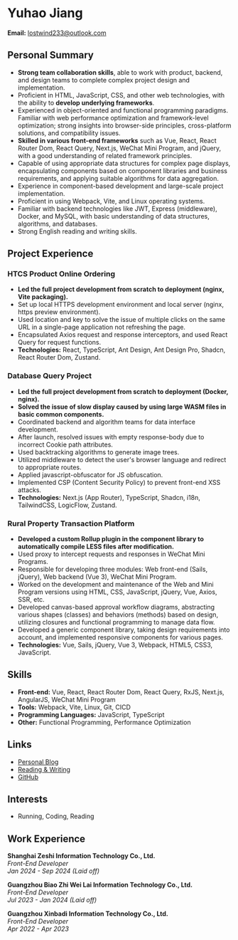 # Yuhao Jiang

**Email:** lostwind233@outlook.com

## Personal Summary

- **Strong team collaboration skills**, able to work with product, backend, and design teams to complete complex project design and implementation.  
- Proficient in HTML, JavaScript, CSS, and other web technologies, with the ability to **develop underlying frameworks**.  
- Experienced in object-oriented and functional programming paradigms. Familiar with web performance optimization and framework-level optimization; strong insights into browser-side principles, cross-platform solutions, and compatibility issues.  
- **Skilled in various front-end frameworks** such as Vue, React, React Router Dom, React Query, Next.js, WeChat Mini Program, and jQuery, with a good understanding of related framework principles.  
- Capable of using appropriate data structures for complex page displays, encapsulating components based on component libraries and business requirements, and applying suitable algorithms for data aggregation.  
- Experience in component-based development and large-scale project implementation.  
- Proficient in using Webpack, Vite, and Linux operating systems.  
- Familiar with backend technologies like JWT, Express (middleware), Docker, and MySQL, with basic understanding of data structures, algorithms, and databases.  
- Strong English reading and writing skills.  

## Project Experience

### HTCS Product Online Ordering

- **Led the full project development from scratch to deployment (nginx, Vite packaging).** 
- Set up local HTTPS development environment and local server (nginx, https preview environment).  
- Used location and key to solve the issue of multiple clicks on the same URL in a single-page application not refreshing the page.  
- Encapsulated Axios request and response interceptors, and used React Query for request functions.  
- **Technologies:** React, TypeScript, Ant Design, Ant Design Pro, Shadcn, React Router Dom, Zustand.  

### Database Query Project

- **Led the full project development from scratch to deployment (Docker, nginx).**  
- **Solved the issue of slow display caused by using large WASM files in basic common components.**  
- Coordinated backend and algorithm teams for data interface development.  
- After launch, resolved issues with empty response-body due to incorrect Cookie path attributes.  
- Used backtracking algorithms to generate image trees.  
- Utilized middleware to detect the user's browser language and redirect to appropriate routes.  
- Applied javascript-obfuscator for JS obfuscation.  
- Implemented CSP (Content Security Policy) to prevent front-end XSS attacks.  
- **Technologies:** Next.js (App Router), TypeScript, Shadcn, i18n, TailwindCSS, LogicFlow, Zustand.  

### Rural Property Transaction Platform

- **Developed a custom Rollup plugin in the component library to automatically compile LESS files after modification.**  
- Used proxy to intercept requests and responses in WeChat Mini Programs.  
- Responsible for developing three modules: Web front-end (Sails, jQuery), Web backend (Vue 3), WeChat Mini Program.  
- Worked on the development and maintenance of the Web and Mini Program versions using HTML, CSS, JavaScript, jQuery, Vue, Axios, SSR, etc.  
- Developed canvas-based approval workflow diagrams, abstracting various shapes (classes) and behaviors (methods) based on design, utilizing closures and functional programming to manage data flow.  
- Developed a generic component library, taking design requirements into account, and implemented responsive components for various pages.  
- **Technologies:** Vue, Sails, jQuery, Vue 3, Webpack, HTML5, CSS3, JavaScript.  

## Skills

- **Front-end:** Vue, React, React Router Dom, React Query, RxJS, Next.js, AngularJS, WeChat Mini Program    
- **Tools:** Webpack, Vite, Linux, Git, CICD  
- **Programming Languages:** JavaScript, TypeScript  
- **Other:** Functional Programming, Performance Optimization  

## Links

- [Personal Blog](https://rxjs-way.vercel.app/)  
- [Reading & Writing](https://fire2345.github.io/blog/)
- [GitHub](https://github.com/FanJiang2024)  

## Interests

- Running, Coding, Reading  

## Work Experience

**Shanghai Zeshi Information Technology Co., Ltd.**  
*Front-End Developer*  
*Jan 2024 - Sep 2024 (Laid off)*

**Guangzhou Biao Zhi Wei Lai Information Technology Co., Ltd.**  
*Front-End Developer*  
*Jul 2023 - Jan 2024 (Laid off)*

**Guangzhou Xinbadi Information Technology Co., Ltd.**  
*Front-End Developer*  
*Apr 2022 - Apr 2023*
